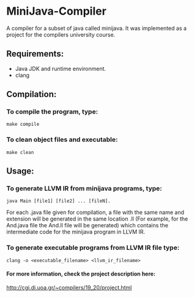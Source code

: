 # MiniJava-Compiler
A compiler for a subset of java called minijava. It was implemented as a project for the compilers university course.

## Requirements:
- Java JDK and runtime environment.
- clang

## Compilation:
### To compile the program, type: 
`make compile`
### To clean object files and executable: 
`make clean`

## Usage: 
### To generate LLVM IR from minijava programs, type: 
`java Main [file1] [file2] ... [fileN].`

For each .java file given for compilation, a file with the same name and extension will be generated in the same location .ll 
(For example, for the And.java file the And.ll file will be generated) which contains the intermediate code for the minijava program in LLVM IR. 
### To generate executable programs from LLVM IR file type: 

`clang -o <executable_filename> <llvm_ir_filename>`

#### For more information, check the project description here: 
http://cgi.di.uoa.gr/~compilers/19_20/project.html
